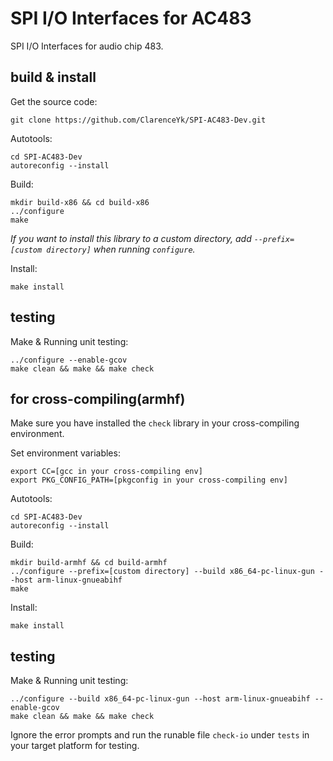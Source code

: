 # SPI I/O Interfaces for AC483

SPI I/O Interfaces for audio chip 483.

## build & install

Get the source code:

```
git clone https://github.com/ClarenceYk/SPI-AC483-Dev.git
```

Autotools:

```
cd SPI-AC483-Dev
autoreconfig --install
```

Build:

```
mkdir build-x86 && cd build-x86
../configure
make
```

*If you want to install this library to a custom directory, add `--prefix=[custom directory]` when running `configure`.*

Install:

```
make install
```

## testing

Make & Running unit testing:

```
../configure --enable-gcov
make clean && make && make check
```


## for cross-compiling(armhf)

Make sure you have installed the `check` library in your cross-compiling environment.

Set environment variables:

```
export CC=[gcc in your cross-compiling env]
export PKG_CONFIG_PATH=[pkgconfig in your cross-compiling env]
```

Autotools:

```
cd SPI-AC483-Dev
autoreconfig --install
```

Build:

```
mkdir build-armhf && cd build-armhf
../configure --prefix=[custom directory] --build x86_64-pc-linux-gun --host arm-linux-gnueabihf
make
```

Install:

```
make install
```

## testing

Make & Running unit testing:

```
../configure --build x86_64-pc-linux-gun --host arm-linux-gnueabihf --enable-gcov
make clean && make && make check
```

Ignore the error prompts and run the runable file `check-io` under `tests` in your target platform for testing.
